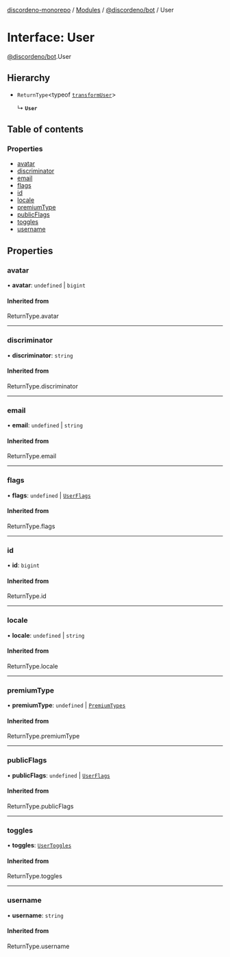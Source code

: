 [discordeno-monorepo](../README.md) / [Modules](../modules.md) / [@discordeno/bot](../modules/discordeno_bot.md) / User

# Interface: User

[@discordeno/bot](../modules/discordeno_bot.md).User

## Hierarchy

- `ReturnType`<typeof [`transformUser`](../modules/discordeno_bot.md#transformuser)\>

  ↳ **`User`**

## Table of contents

### Properties

- [avatar](discordeno_bot.User.md#avatar)
- [discriminator](discordeno_bot.User.md#discriminator)
- [email](discordeno_bot.User.md#email)
- [flags](discordeno_bot.User.md#flags)
- [id](discordeno_bot.User.md#id)
- [locale](discordeno_bot.User.md#locale)
- [premiumType](discordeno_bot.User.md#premiumtype)
- [publicFlags](discordeno_bot.User.md#publicflags)
- [toggles](discordeno_bot.User.md#toggles)
- [username](discordeno_bot.User.md#username)

## Properties

### avatar

• **avatar**: `undefined` \| `bigint`

#### Inherited from

ReturnType.avatar

---

### discriminator

• **discriminator**: `string`

#### Inherited from

ReturnType.discriminator

---

### email

• **email**: `undefined` \| `string`

#### Inherited from

ReturnType.email

---

### flags

• **flags**: `undefined` \| [`UserFlags`](../enums/discordeno_bot.UserFlags.md)

#### Inherited from

ReturnType.flags

---

### id

• **id**: `bigint`

#### Inherited from

ReturnType.id

---

### locale

• **locale**: `undefined` \| `string`

#### Inherited from

ReturnType.locale

---

### premiumType

• **premiumType**: `undefined` \| [`PremiumTypes`](../enums/discordeno_bot.PremiumTypes.md)

#### Inherited from

ReturnType.premiumType

---

### publicFlags

• **publicFlags**: `undefined` \| [`UserFlags`](../enums/discordeno_bot.UserFlags.md)

#### Inherited from

ReturnType.publicFlags

---

### toggles

• **toggles**: [`UserToggles`](../classes/discordeno_bot.UserToggles.md)

#### Inherited from

ReturnType.toggles

---

### username

• **username**: `string`

#### Inherited from

ReturnType.username
